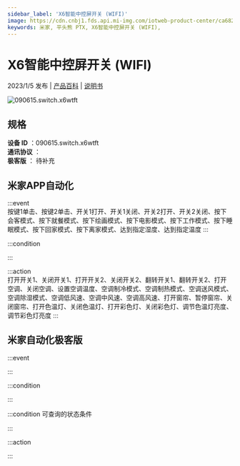 ```yaml
---
sidebar_label: 'X6智能中控屏开关 (WIFI)'
image: https://cdn.cnbj1.fds.api.mi-img.com/iotweb-product-center/ca6829449ea4b59ca2ba6fe404e5178d_1672219490427.png?GalaxyAccessKeyId=AKVGLQWBOVIRQ3XLEW&Expires=9223372036854775807&Signature=hpoPJdNegdK9jIhkpg/Q5lQyXvs=
keywords: 米家, 平头熊 PTX, X6智能中控屏开关 (WIFI), 
---
```

# X6智能中控屏开关 (WIFI)

2023/1/5 发布 | [产品百科](https://home.mi.com/webapp/content/baike/product/index.html?model=090615.switch.x6wtft/) | [说明书](https://home.mi.com/views/introduction.html?model=090615.switch.x6wtft&region=cn)

![090615.switch.x6wtft](https://cdn.cnbj1.fds.api.mi-img.com/iotweb-product-center/ca6829449ea4b59ca2ba6fe404e5178d_1672219490427.png?GalaxyAccessKeyId=AKVGLQWBOVIRQ3XLEW&Expires=9223372036854775807&Signature=hpoPJdNegdK9jIhkpg/Q5lQyXvs=)

## 规格  
> 
**设备 ID** ：090615.switch.x6wtft  
**通讯协议** ：  
**极客版**  ： 待补充 


## 米家APP自动化  

:::event  
按键1单击、按键2单击、开关1打开、开关1关闭、开关2打开、开关2关闭、按下会客模式、按下就餐模式、按下绘画模式、按下电影模式、按下工作模式、按下睡眠模式、按下回家模式、按下离家模式、达到指定湿度、达到指定温度
:::

:::condition  

:::

:::action   
打开开关1、关闭开关1、打开开关2、关闭开关2、翻转开关1、翻转开关2、打开空调、关闭空调、设置空调温度、空调制冷模式、空调制热模式、空调送风模式、空调除湿模式、空调低风速、空调中风速、空调高风速、打开窗帘、暂停窗帘、关闭窗帘、打开色温灯、关闭色温灯、打开彩色灯、关闭彩色灯、调节色温灯亮度、调节彩色灯亮度
:::

## 米家自动化极客版  

:::event  

:::

:::condition  

:::

:::condition 可查询的状态条件  

:::

:::action  

:::

        
